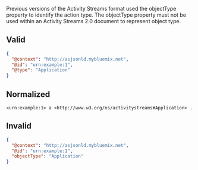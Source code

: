Previous versions of the Activity Streams format used the objectType property to identify the action type. The objectType property must not be used within an Activity Streams 2.0 document to represent object type.

## Valid

```json
{
  "@context": "http://asjsonld.mybluemix.net",
  "@id": "urn:example:1",
  "@type": "Application"
}
```

## Normalized

```turtle
<urn:example:1> a <http://www.w3.org/ns/activitystreams#Application> .
```

## Invalid

```json
{
  "@context": "http://asjsonld.mybluemix.net",
  "@id": "urn:example:1",
  "objectType": "Application"
}
```